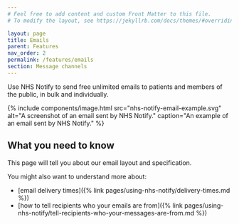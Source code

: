 ```yaml
---
# Feel free to add content and custom Front Matter to this file.
# To modify the layout, see https://jekyllrb.com/docs/themes/#overriding-theme-defaults

layout: page
title: Emails
parent: Features
nav_order: 2
permalink: /features/emails
section: Message channels
---
```


Use NHS Notify to send free unlimited emails to patients and members of the public, in bulk and individually.

{% include components/image.html
    src="nhs-notify-email-example.svg"
    alt="A screenshot of an email sent by NHS Notify."
    caption="An example of an email sent by NHS Notify."
%}

## What you need to know

This page will tell you about our email layout and specification.

You might also want to understand more about:

- [email delivery times]({% link pages/using-nhs-notify/delivery-times.md %})
- [how to tell recipients who your emails are from]({% link pages/using-nhs-notify/tell-recipients-who-your-messages-are-from.md %})
